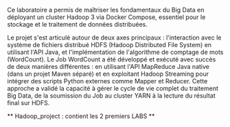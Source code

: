 Ce laboratoire a permis de maîtriser les fondamentaux du Big Data en déployant un cluster Hadoop 3 via Docker Compose, essentiel pour le stockage et le traitement de données distribuées.

 Le projet s'est articulé autour de deux axes principaux : l'interaction avec le système de fichiers distribué HDFS (Hadoop Distributed File System) en utilisant l'API Java, et l'implémentation de l'algorithme de comptage de mots (WordCount). Le Job WordCount a été développé et exécuté avec succès de deux manières différentes : en utilisant l'API MapReduce Java native (dans un projet Maven séparé) et en exploitant Hadoop Streaming pour intégrer des scripts Python externes comme Mapper et Reducer. Cette approche a validé la capacité à gérer le cycle de vie complet du traitement Big Data, de la soumission du Job au cluster YARN à la lecture du résultat final sur HDFS.

**
 Hadoop_project : contient les 2 premiers LABS **
 
